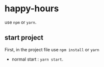 # happy-hours

use <code>npm</code> or <code>yarn</code>.

## start project

First, in the project file use <code>npm install</code> or <code>yarn</code>

- normal start : <code>yarn start</code>.
